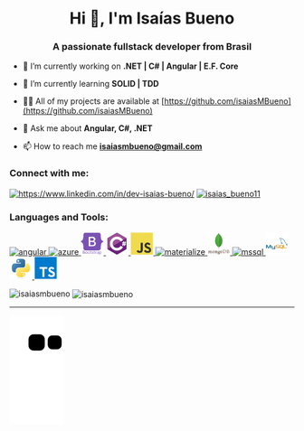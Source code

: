 <h1 align="center">Hi 👋, I'm Isaías Bueno</h1>
<h3 align="center">A passionate fullstack developer from Brasil</h3>

- 🔭 I’m currently working on **.NET | C# | Angular | E.F. Core**

- 🌱 I’m currently learning **SOLID | TDD**

- 👨‍💻 All of my projects are available at [https://github.com/isaiasMBueno](https://github.com/isaiasMBueno)

- 💬 Ask me about **Angular, C#, .NET**

- 📫 How to reach me **isaiasmbueno@gmail.com**

<h3 align="left">Connect with me:</h3>
<p align="left">
<a href="https://www.linkedin.com/in/dev-isaias-bueno/" target="_blank"><img align="center" src="https://raw.githubusercontent.com/rahuldkjain/github-profile-readme-generator/master/src/images/icons/Social/linked-in-alt.svg" target="_blank" alt="https://www.linkedin.com/in/dev-isaias-bueno/" height="30" width="40" /></a>
<a href="https://instagram.com/isaias_bueno11" target="_blank"><img align="center" src="https://raw.githubusercontent.com/rahuldkjain/github-profile-readme-generator/master/src/images/icons/Social/instagram.svg" target="_blank" alt="isaias_bueno11" height="30" width="40" /></a>
</p>

<h3 align="left">Languages and Tools:</h3>
<p align="left"> <a href="https://angular.io" target="_blank" rel="noreferrer"> <img src="https://angular.io/assets/images/logos/angular/angular.svg" alt="angular" width="40" height="40"/> </a> <a href="https://azure.microsoft.com/en-in/" target="_blank" rel="noreferrer"> <img src="https://www.vectorlogo.zone/logos/microsoft_azure/microsoft_azure-icon.svg" alt="azure" width="40" height="40"/> </a> <a href="https://getbootstrap.com" target="_blank" rel="noreferrer"> <img src="https://raw.githubusercontent.com/devicons/devicon/master/icons/bootstrap/bootstrap-plain-wordmark.svg" alt="bootstrap" width="40" height="40"/> </a> <a href="https://www.w3schools.com/cs/" target="_blank" rel="noreferrer"> <img src="https://raw.githubusercontent.com/devicons/devicon/master/icons/csharp/csharp-original.svg" alt="csharp" width="40" height="40"/> </a> <a href="https://developer.mozilla.org/en-US/docs/Web/JavaScript" target="_blank" rel="noreferrer"> <img src="https://raw.githubusercontent.com/devicons/devicon/master/icons/javascript/javascript-original.svg" alt="javascript" width="40" height="40"/> </a> <a href="https://materializecss.com/" target="_blank" rel="noreferrer"> <img src="https://raw.githubusercontent.com/prplx/svg-logos/5585531d45d294869c4eaab4d7cf2e9c167710a9/svg/materialize.svg" alt="materialize" width="40" height="40"/> </a> <a href="https://www.mongodb.com/" target="_blank" rel="noreferrer"> <img src="https://raw.githubusercontent.com/devicons/devicon/master/icons/mongodb/mongodb-original-wordmark.svg" alt="mongodb" width="40" height="40"/> </a> <a href="https://www.microsoft.com/en-us/sql-server" target="_blank" rel="noreferrer"> <img src="https://www.svgrepo.com/show/303229/microsoft-sql-server-logo.svg" alt="mssql" width="40" height="40"/> </a> <a href="https://www.mysql.com/" target="_blank" rel="noreferrer"> <img src="https://raw.githubusercontent.com/devicons/devicon/master/icons/mysql/mysql-original-wordmark.svg" alt="mysql" width="40" height="40"/> </a> <a href="https://www.python.org" target="_blank" rel="noreferrer"> <img src="https://raw.githubusercontent.com/devicons/devicon/master/icons/python/python-original.svg" alt="python" width="40" height="40"/> </a> <a href="https://www.typescriptlang.org/" target="_blank" rel="noreferrer"> <img src="https://raw.githubusercontent.com/devicons/devicon/master/icons/typescript/typescript-original.svg" alt="typescript" width="40" height="40"/> </a> </p>

<p><img align="left" src="https://github-readme-stats.vercel.app/api/top-langs?username=isaiasmbueno&show_icons=true&locale=en&layout=compact" alt="isaiasmbueno" /></p>

<p>&nbsp;<img align="center" src="https://github-readme-stats.vercel.app/api?username=isaiasmbueno&show_icons=true&locale=en" alt="isaiasmbueno" /></p>
<hr>

![Snake animation](https://github.com/rafaballerini/rafaballerini/blob/output/github-contribution-grid-snake.svg)
